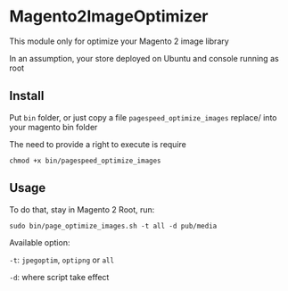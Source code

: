 # Magento2ImageOptimizer

This module only for optimize your Magento 2 image library

In an assumption, your store deployed on Ubuntu and console running as root 

## Install

Put `bin` folder, or just copy a file `pagespeed_optimize_images` replace/ into your magento bin folder

The need to provide a right to execute is require
    
    chmod +x bin/pagespeed_optimize_images
    
## Usage
To do that, stay in Magento 2 Root, run:

	sudo bin/page_optimize_images.sh -t all -d pub/media


Available option:

`-t`: `jpegoptim`, `optipng` or `all`

`-d`: where script take effect

